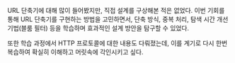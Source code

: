 URL 단축기에 대해 많이 들어봤지만, 직접 설계를 구상해본 적은 없었다. 이번 기회를 통해 URL 단축기를 구현하는 방법을 고민하면서, 단축 방식, 중복 처리, 탐색 시간 개선 기법(블룸 필터) 등을 학습하며 효과적인 설계 방안을 탐구할 수 있었다.

또한 학습 과정에서 HTTP 프로토콜에 대한 내용도 다뤄졌는데, 이를 계기로 다시 한번 복습하여 확실히 이해하고 머릿속에 각인시키고 싶다.
